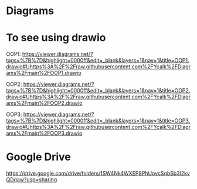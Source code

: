 # Diagrams

# To see using drawio

OOP1:
https://viewer.diagrams.net/?tags=%7B%7D&highlight=0000ff&edit=_blank&layers=1&nav=1&title=OOP1.drawio#Uhttps%3A%2F%2Fraw.githubusercontent.com%2FYcalk%2FDiagrams%2Fmain%2FOOP1.drawio


OOP2:
https://viewer.diagrams.net/?tags=%7B%7D&highlight=0000ff&edit=_blank&layers=1&nav=1&title=OOP2.drawio#Uhttps%3A%2F%2Fraw.githubusercontent.com%2FYcalk%2FDiagrams%2Fmain%2FOOP2.drawio


OOP3:
https://viewer.diagrams.net/?tags=%7B%7D&highlight=0000ff&edit=_blank&layers=1&nav=1&title=OOP3.drawio#Uhttps%3A%2F%2Fraw.githubusercontent.com%2FYcalk%2FDiagrams%2Fmain%2FOOP3.drawio


# Google Drive

https://drive.google.com/drive/folders/1SW4Nk4WXEP8PhUovcSqbSb3l2kvQDqaw?usp=sharing
